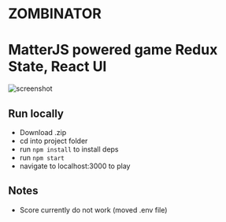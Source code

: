 # ZOMBINATOR
# MatterJS powered game Redux State, React UI

![screenshot](https://github.com/ericposas/Zombie-Chamber-with-simple-game-scores/blob/main/zombie-snip1.PNG)

## Run locally
- Download .zip
- cd into project folder
- run `npm install` to install deps
- run `npm start`
- navigate to localhost:3000 to play

## Notes
- Score currently do not work (moved .env file)
